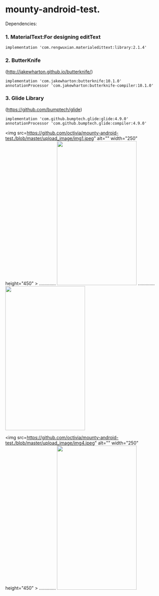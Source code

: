 # mounty-android-test.

Dependencies:
### 1. MaterialText:For designing editText

    implementation 'com.rengwuxian.materialedittext:library:2.1.4'

### 2. ButterKnife

  (http://jakewharton.github.io/butterknife/)

    implementation 'com.jakewharton:butterknife:10.1.0'
    annotationProcessor 'com.jakewharton:butterknife-compiler:10.1.0'

### 3. Glide Library
   
 (https://github.com/bumptech/glide)

    implementation 'com.github.bumptech.glide:glide:4.9.0'
    annotationProcessor 'com.github.bumptech.glide:compiler:4.9.0'
    
    
 <img src=https://github.com/octivia/mounty-android-test./blob/master/upload_image/img1.jpeg" alt="" 
width="250" height="450" > .............
<img src="https://github.com/octivia/mounty-android-test./blob/master/upload_image/img2.jpeg" alt="" width="250" height="450" > .............
 <img src="https://github.com/octivia/mounty-android-test./blob/master/upload_image/img3.jpeg"
alt="" width="250" height="450" >


 <img src=https://github.com/octivia/mounty-android-test./blob/master/upload_image/img4.jpeg" alt="" 
width="250" height="450" > .............
<img src="https://github.com/octivia/mounty-android-test./blob/master/upload_image/img5.jpeg" alt="" width="250" height="450" > 
